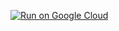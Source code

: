 [![Run on Google Cloud](https://deploy.cloud.run/button.svg)](https://deploy.cloud.run?dir=04_MCP/01_sqlite)
